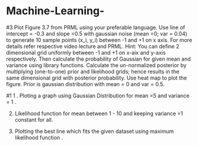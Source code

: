 # Machine-Learning-

#3
Plot Figure 3.7 from PRML using your preferable language. Use line of intercept = -0.3 and slope =0.5 with gaussian noise (mean =0; var = 0.04) to generate 10 sample points (x_i, y_i) between -1 and +1 on x axis. For more details refer respective video lecture and PRML.
Hint: You can define 2 dimensional grid uniformly between -1 and +1 on x-aix and y-axis respectively. Then calculate the probability of Gaussian for given mean and variance using library functions. Calculate the un-normalized posterior by multiplying (one-to-one) prior and likelihood grids; hence results in the same dimensional grid with posterior probability. Use heat map to plot the figure. Prior is gaussian distribution with mean = 0 and var = 0.5.


#1
1 . Ploting a graph using Gaussian Distribution for mean =5 and variance = 1 .

2. Likelihood function for mean between 1 - 10 and keeping variance =1 constant for all. 

3. Plotting the best line which fits the given dataset using maximum likelihood function .


